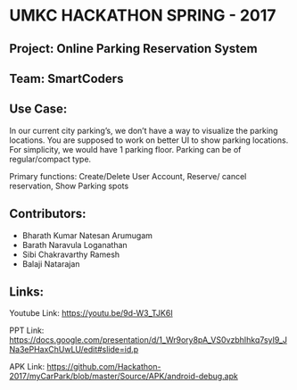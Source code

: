 # UMKC HACKATHON SPRING - 2017
## Project: Online Parking Reservation System
## Team: SmartCoders
## Use Case:
In our current city parking’s, we don’t have a way to visualize the parking locations. You are supposed to work on better UI to show parking locations. For simplicity, we would have 1 parking floor. Parking can be of regular/compact type.

Primary functions: Create/Delete User Account, Reserve/ cancel reservation, Show Parking spots

## Contributors:
* Bharath Kumar Natesan Arumugam
* Barath Naravula Loganathan
* Sibi Chakravarthy Ramesh
* Balaji Natarajan
## Links:

Youtube Link: https://youtu.be/9d-W3_TJK6I

PPT Link: https://docs.google.com/presentation/d/1_Wr9ory8pA_VS0vzbhIhkq7syI9_JNa3ePHaxChUwLU/edit#slide=id.p

APK Link: https://github.com/Hackathon-2017/myCarPark/blob/master/Source/APK/android-debug.apk
